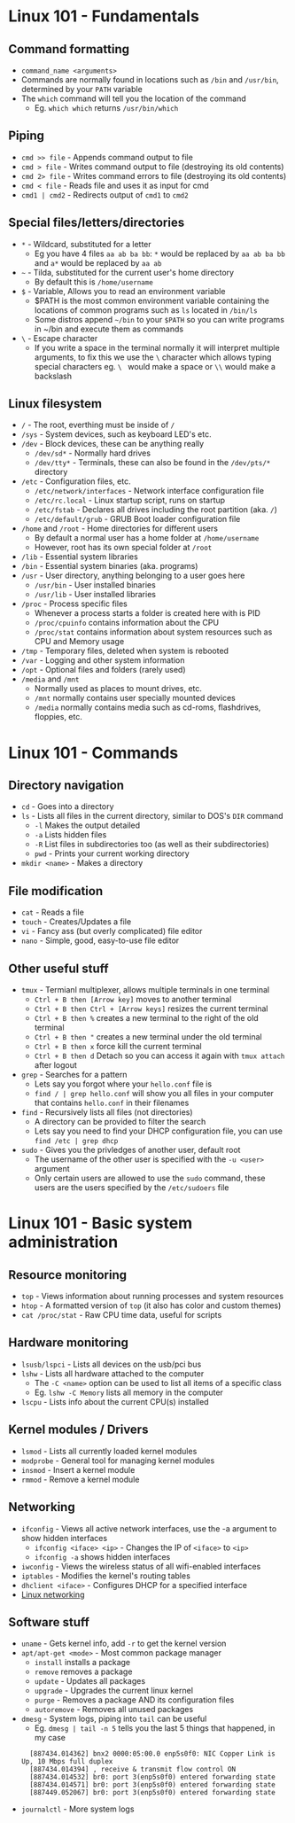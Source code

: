 # Linux 101 - Fundamentals
## Command formatting
- `command_name <arguments>`
- Commands are normally found in locations such as `/bin` and `/usr/bin`, determined by your `PATH` variable
- The `which` command will tell you the location of the command 
  - Eg. `which which` returns `/usr/bin/which`
  
## Piping
- `cmd >> file` - Appends command output to file
- `cmd > file` - Writes command output to file (destroying its old contents)
- `cmd 2> file` - Writes command errors to file (destroying its old contents)
- `cmd < file` - Reads file and uses it as input for cmd
- `cmd1 | cmd2` - Redirects output of `cmd1` to `cmd2`

## Special files/letters/directories
- `*` - Wildcard, substituted for a letter
  - Eg you have 4 files `aa ab ba bb`: `*` would be replaced by `aa ab ba bb` and `a*` would be replaced by `aa ab`
- `~` - Tilda, substituted for the current user's home directory
  - By default this is `/home/username`
- `$` - Variable, Allows you to read an environment variable
  - $PATH is the most common environment variable containing the locations of common programs such as `ls` located in `/bin/ls`
  - Some distros append `~/bin` to your `$PATH` so you can write programs in ~/bin and execute them as commands
- `\` - Escape character
  - If you write a space in the terminal normally it will interpret multiple arguments, to fix this we use the `\` character which allows typing special characters eg. `\ ` would make a space or `\\` would make a backslash

## Linux filesystem
- `/` - The root, everthing must be inside of `/`
- `/sys` - System devices, such as keyboard LED's etc.
- `/dev` - Block devices, these can be anything really
  - `/dev/sd*` - Normally hard drives
  - `/dev/tty*` - Terminals, these can also be found in the `/dev/pts/*` directory
- `/etc` - Configuration files, etc.
  - `/etc/network/interfaces` - Network interface configuration file
  - `/etc/rc.local` - Linux startup script, runs on startup
  - `/etc/fstab` - Declares all drives including the root partition (aka. `/`)
  - `/etc/default/grub` - GRUB Boot loader configuration file
- `/home` and `/root` - Home directories for different users
  - By default a normal user has a home folder at `/home/username`
  - However, root has its own special folder at `/root`
- `/lib` - Essential system libraries 
- `/bin` - Essential system binaries (aka. programs)
- `/usr` - User directory, anything belonging to a user goes here
  - `/usr/bin` - User installed binaries
  - `/usr/lib` - User installed libraries
- `/proc` - Process specific files
  - Whenever a process starts a folder is created here with is PID
  - `/proc/cpuinfo` contains information about the CPU
  - `/proc/stat` contains information about system resources such as CPU and Memory usage
- `/tmp` - Temporary files, deleted when system is rebooted
- `/var` - Logging and other system information
- `/opt` - Optional files and folders (rarely used)
- `/media` and `/mnt`
  - Normally used as places to mount drives, etc.
  - `/mnt` normally contains user specially mounted devices
  - `/media` normally contains media such as cd-roms, flashdrives, floppies, etc.

# Linux 101 - Commands
## Directory navigation
- `cd` - Goes into a directory<br>
- `ls` - Lists all files in the current directory, similar to DOS's `DIR` command
  - `-l` Makes the output detailed
  - `-a` Lists hidden files
  - `-R` List files in subdirectories too (as well as their subdirectories)
  - `pwd` - Prints your current working directory<br>
- `mkdir <name>` - Makes a directory
## File modification
- `cat` - Reads a file<br>
- `touch` - Creates/Updates a file<br>
- `vi` - Fancy ass (but overly complicated) file editor<br>
- `nano` - Simple, good, easy-to-use file editor<br>
## Other useful stuff
- `tmux` - Termianl multiplexer, allows multiple terminals in one terminal
  - `Ctrl + B then [Arrow key]` moves to another terminal
  - `Ctrl + B then Ctrl + [Arrow keys]` resizes the current terminal
  - `Ctrl + B then %` creates a new terminal to the right of the old terminal
  - `Ctrl + B then "` creates a new terminal under the old terminal
  - `Ctrl + B then x` force kill the current terminal
  - `Ctrl + B then d` Detach so you can access it again with `tmux attach` after logout
- `grep` - Searches for a pattern
  - Lets say you forgot where your `hello.conf` file is
  - `find / | grep hello.conf` will show you all files in your computer that contains `hello.conf` in their filenames
- `find` - Recursively lists all files (not directories)
  - A directory can be provided to filter the search
  - Lets say you need to find your DHCP configuration file, you can use `find /etc | grep dhcp`
- `sudo` - Gives you the privledges of another user, default root
  - The username of the other user is specified with the `-u <user>` argument
  - Only certain users are allowed to use the `sudo` command, these users are the users specified by the `/etc/sudoers` file


# Linux 101 - Basic system administration
## Resource monitoring
- `top` - Views information about running processes and system resources
- `htop` - A formatted version of `top` (it also has color and custom themes)
- `cat /proc/stat` - Raw CPU time data, useful for scripts
## Hardware monitoring
- `lsusb/lspci` - Lists all devices on the usb/pci bus
- `lshw` - Lists all hardware attached to the computer
  - The `-C <name>` option can be used to list all items of a specific class
  - Eg. `lshw -C Memory` lists all memory in the computer
- `lscpu` - Lists info about the current CPU(s) installed
## Kernel modules / Drivers
- `lsmod` - Lists all currently loaded kernel modules
- `modprobe` - General tool for managing kernel modules
- `insmod` - Insert a kernel module
- `rmmod` - Remove a kernel module
## Networking
- `ifconfig` - Views all active network interfaces, use the -a argument to show hidden interfaces
  - `ifconfig <iface> <ip>` - Changes the IP of `<iface>` to `<ip>`
  - `ifconfig -a` shows hidden interfaces
- `iwconfig` - Views the wireless status of all wifi-enabled interfaces
- `iptables` - Modifies the kernel's routing tables
- `dhclient <iface>` - Configures DHCP for a specified interface
- [Linux networking](https://github.com/abc123me/Cheatsheets/edit/master/linux_net.md)
## Software stuff
- `uname` - Gets kernel info, add `-r` to get the kernel version
- `apt/apt-get <mode>` - Most common package manager
  - `install` installs a package
  - `remove` removes a package
  - `update` - Updates all packages
  - `upgrade` - Upgrades the current linux kernel
  - `purge` - Removes a package AND its configuration files
  - `autoremove` - Removes all unused packages
- `dmesg` - System logs, piping into `tail` can be useful
  - Eg. `dmesg | tail -n 5` tells you the last 5 things that happened, in my case 
  ```
    [887434.014362] bnx2 0000:05:00.0 enp5s0f0: NIC Copper Link is Up, 10 Mbps full duplex
    [887434.014394] , receive & transmit flow control ON
    [887434.014532] br0: port 3(enp5s0f0) entered forwarding state
    [887434.014571] br0: port 3(enp5s0f0) entered forwarding state
    [887449.052067] br0: port 3(enp5s0f0) entered forwarding state
  ```
- `journalctl` - More system logs
